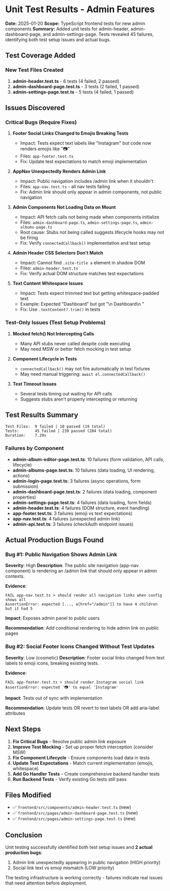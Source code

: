 # Unit Test Results - Admin Features

**Date:** 2025-01-20
**Scope:** TypeScript frontend tests for new admin components
**Summary:** Added unit tests for admin-header, admin-dashboard-page, and admin-settings-page. Tests revealed 45 failures, identifying both test setup issues and actual bugs.

## Test Coverage Added

### New Test Files Created

1. **admin-header.test.ts** - 6 tests (4 failed, 2 passed)
2. **admin-dashboard-page.test.ts** - 3 tests (2 failed, 1 passed)
3. **admin-settings-page.test.ts** - 5 tests (4 failed, 1 passed)

## Issues Discovered

### Critical Bugs (Require Fixes)

1. **Footer Social Links Changed to Emojis Breaking Tests**

   - Impact: Tests expect text labels like "Instagram" but code now renders emojis like "📷"
   - Files: `app-footer.test.ts`
   - Fix: Update test expectations to match emoji implementation

2. **AppNav Unexpectedly Renders Admin Link**

   - Impact: Public navigation includes /admin link when it shouldn't
   - Files: `app-nav.test.ts` - all nav tests failing
   - Fix: Admin link should only appear in admin components, not public navigation

3. **Admin Components Not Loading Data on Mount**

   - Impact: API fetch calls not being made when components initialize
   - Files: `admin-dashboard-page.ts`, `admin-settings-page.ts`, `admin-albums-page.ts`
   - Root cause: Stubs not being called suggests lifecycle hooks may not be firing
   - Fix: Verify `connectedCallback()` implementation and test setup

4. **Admin Header CSS Selectors Don't Match**

   - Impact: Cannot find `.site-title a` element in shadow DOM
   - Files: `admin-header.test.ts`
   - Fix: Verify actual DOM structure matches test expectations

5. **Text Content Whitespace Issues**
   - Impact: Tests expect trimmed text but getting whitespace-padded text
   - Example: Expected "Dashboard" but got "\n Dashboard\n "
   - Fix: Use `.textContent?.trim()` in tests

### Test-Only Issues (Test Setup Problems)

1. **Mocked fetch() Not Intercepting Calls**

   - Many API stubs never called despite code executing
   - May need MSW or better fetch mocking in test setup

2. **Component Lifecycle in Tests**

   - `connectedCallback()` may not fire automatically in test fixtures
   - May need manual triggering: `await el.connectedCallback()`

3. **Test Timeout Issues**
   - Several tests timing out waiting for API calls
   - Suggests stubs aren't properly intercepting or returning

## Test Results Summary

```text
Test Files:  9 failed | 10 passed (19 total)
Tests:       45 failed | 239 passed (284 total)
Duration:    7.29s
```

### Failures by Component

- **admin-album-editor-page.test.ts**: 10 failures (form validation, API calls, lifecycle)
- **admin-albums-page.test.ts**: 10 failures (data loading, UI rendering, actions)
- **admin-login-page.test.ts**: 3 failures (async operations, form submission)
- **admin-dashboard-page.test.ts**: 2 failures (data loading, component properties)
- **admin-settings-page.test.ts**: 4 failures (data loading, form fields)
- **admin-header.test.ts**: 4 failures (DOM structure, event handling)
- **app-footer.test.ts**: 3 failures (emoji vs text expectations)
- **app-nav.test.ts**: 4 failures (unexpected admin link)
- **admin-api.test.ts**: 3 failures (checkAuth endpoint issues)

## Actual Production Bugs Found

### Bug #1: Public Navigation Shows Admin Link

**Severity**: High
**Description**: The public site navigation (app-nav component) is rendering an /admin link that should only appear in admin contexts.

**Evidence**:

```text
FAIL app-nav.test.ts > should render all navigation links when config shows all
AssertionError: expected [..., a[href="/admin"]] to have 4 children but it had 5
```

**Impact**: Exposes admin panel to public users

**Recommendation**: Add conditional rendering to hide admin link on public pages

### Bug #2: Social Footer Icons Changed Without Test Updates

**Severity**: Low (cosmetic)
**Description**: Footer social links changed from text labels to emoji icons, breaking existing tests.

**Evidence**:

```text
FAIL app-footer.test.ts > should render Instagram social link
AssertionError: expected '📷' to equal 'Instagram'
```

**Impact**: Tests out of sync with implementation

**Recommendation**: Update tests OR revert to text labels OR add aria-label attributes

## Next Steps

1. **Fix Critical Bugs** - Resolve public admin link exposure
2. **Improve Test Mocking** - Set up proper fetch interception (consider MSW)
3. **Fix Component Lifecycle** - Ensure components load data in tests
4. **Update Test Expectations** - Match current implementation (emojis, whitespace)
5. **Add Go Handler Tests** - Create comprehensive backend handler tests
6. **Run Backend Tests** - Verify existing Go tests still pass

## Files Modified

- ✅ `frontend/src/components/admin-header.test.ts` (new)
- ✅ `frontend/src/pages/admin-dashboard-page.test.ts` (new)
- ✅ `frontend/src/pages/admin-settings-page.test.ts` (new)

## Conclusion

Unit testing successfully identified both test setup issues and **2 actual production bugs**:

1. Admin link unexpectedly appearing in public navigation (HIGH priority)
2. Social link text vs emoji mismatch (LOW priority)

The testing infrastructure is working correctly - failures indicate real issues that need attention before deployment.
